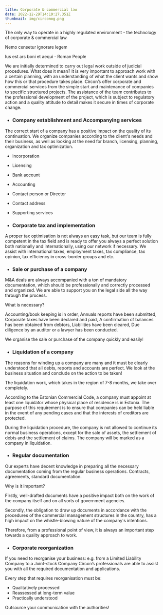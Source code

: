 ```yaml
---
title: Corporate & commercial law
date: 2022-12-29T14:19:27.351Z
thumbnail: img/circonog.png
---
```

The only way to operate in a highly regulated environment - the technology of corporate & commercial law.



Nemo censetur ignorare legem

Ius est ars boni et aequi - Roman People



We are initially determined to carry out legal work outside of judicial procedures. What does it mean? It is very important to approach work with a certain planning, with an understanding of what the client wants and show how this or that procedure takes place. Circon’s offer corporate and commercial services from the simple start and maintenance of companies to specific structured projects. The assistance of the team contributes to the professional development of the project, which is subject to regulatory action and a quality attitude to detail makes it secure in times of corporate change.



* ### Company establishment and Accompanying services 

The correct start of a company has a positive impact on the quality of its continuation. We organize companies according to the client's needs and their business, as well as looking at the need for branch, licensing, planning, organization and tax optimization. 



* Incorporation 
* Licensing 
* Bank account
* Accounting
* Contact person or Director
* Contact address
* Supporting services



* ### Corporate tax and implementation 

A proper tax optimisation is not always an easy task, but our team is fully competent in the tax field and is ready to offer you always a perfect solution both nationally and internationally, using our network if necessary. We assist with international taxes, employment taxes, tax compliance, tax opinion, tax efficiency in cross-border groups and etc.



* ### Sale or purchase of a company

M&A deals are always accompanied with a ton of mandatory documentation, which should be professionally and correctly processed and organized. We are able to support you on the legal side all the way through the process. 



What is necessary?

Accounting/book keeping is in order, Annuals reports have been submitted, Corporate taxes have been declared and paid, A confirmation of balances has been obtained from debtors, Liabilities have been cleared, Due diligence by an auditor or a lawyer has been conducted.

​​We organise the sale or purchase of the company quickly and easily!



* ### Liquidation of a company 

The reasons for winding up a company are many and it must be clearly understood that all debts, reports and accounts are perfect. We look at the business situation and conclude on the action to be taken! 

The liquidation work, which takes in the region of 7-8 months, we take over completely. 



According to the Estonian Commercial Code, a company must appoint at least one liquidator whose physical place of residence is in Estonia. The purpose of this requirement is to ensure that companies can be held liable in the event of any pending cases and that the interests of creditors are protected.



During the liquidation procedure, the company is not allowed to continue its normal business operations, except for the sale of assets, the settlement of debts and the settlement of claims. The company will be marked as a company in liquidation.



* ### Regular documentation



Our experts have decent knowledge in preparing all the necessary documentation coming from the regular business operations. Contracts, agreements, standard documentation. 



Why is it important?



Firstly, well-drafted documents have a positive impact both on the work of the company itself and on all sorts of government agencies. 

Secondly, the obligation to draw up documents in accordance with the procedures of the commercial management structures in the country, has a high impact on the whistle-blowing nature of the company's intentions.



Therefore, from a professional point of view, it is always an important step towards a quality approach to work. 



* ### Corporate reorganization

If you need to reorganise your business: e.g. from a Limited Liability Company to a Joint-stock Company Circon’s professionals are able to assist you with all the required documentation and applications. 



Every step that requires reorganisation must be:



* Qualitatively processed
* Reassessed at long-term value
* Practically understood



Outsource your communication with the authorities!
